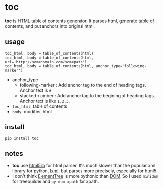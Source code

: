 # toc
**toc** is HTML table of contents generator. It parses html, generate table of contents, and put anchors into original html.

## usage
	toc_html, body = table_of_contents(html)
	toc_html, body = table_of_contents(html, url='http://somedomain.com/somepath')
	toc_html, body = table_of_contents(html, anchor_type='following-marker')

* anchor_type
  * following-marker : Add anchor tag to the end of heading tags. Anchor text is `#`
  * stacked-number : Add anchor tag to the begining of heading tags. Anchor text is like `1.2.3`.
* `toc_html`: table of contents 
* `body`: modified html

## install
	pip install toc

## notes
* **toc** use [html5lib](https://github.com/html5lib/html5lib-python) for html parser. It's much slower than the popular xml library for python, [lxml](https://github.com/lxml/lxml), but parses more precisely, especially for html5.
* I don't think [ElementTree](http://docs.python.org/2/library/xml.etree.elementtree.html) is more pythonic than [DOM](http://docs.python.org/2/library/xml.dom). So I used `minidom` for treebuilder and `py-dom-xpath` for xpath.
